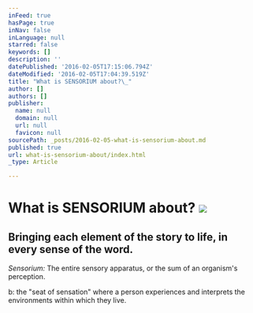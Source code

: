 ```yaml
---
inFeed: true
hasPage: true
inNav: false
inLanguage: null
starred: false
keywords: []
description: ''
datePublished: '2016-02-05T17:15:06.794Z'
dateModified: '2016-02-05T17:04:39.519Z'
title: "What is SENSORIUM about?\_"
author: []
authors: []
publisher:
  name: null
  domain: null
  url: null
  favicon: null
sourcePath: _posts/2016-02-05-what-is-sensorium-about.md
published: true
url: what-is-sensorium-about/index.html
_type: Article

---
```

# What is SENSORIUM about? ![](https://the-grid-user-content.s3-us-west-2.amazonaws.com/a0ae57a6-6d4e-48fc-99e1-085bf3445908.jpg)

## Bringing each element of the story to life, in every sense of the word. 

_Sensorium:_ The entire sensory apparatus, or the sum of an organism's perception.

b: the "seat of sensation" where a person experiences and interprets the environments within which they live.